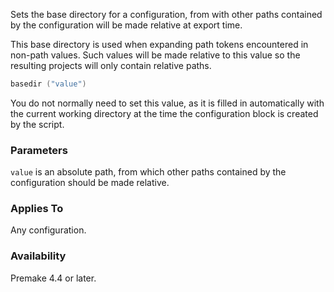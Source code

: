Sets the base directory for a configuration, from with other paths contained by the configuration will be made relative at export time.

This base directory is used when expanding path tokens encountered in non-path values. Such values will be made relative to this value so the resulting projects will only contain relative paths.

```lua
basedir ("value")
```

You do not normally need to set this value, as it is filled in automatically with the current working directory at the time the configuration block is created by the script.

### Parameters ###

`value` is an absolute path, from which other paths contained by the configuration should be made relative.

### Applies To ###

Any configuration.

### Availability ###

Premake 4.4 or later.
